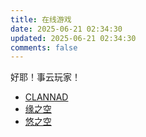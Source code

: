 ```yaml
---
title: 在线游戏
date: 2025-06-21 02:34:30
updated: 2025-06-21 02:34:30
comments: false
---
```


好耶！事云玩家！

- [CLANNAD](https://wg.saop.cc/clannad/)
- [缘之空](https://wg.saop.cc/yosuga/)
- [悠之空](https://wg.saop.cc/haruka/)
